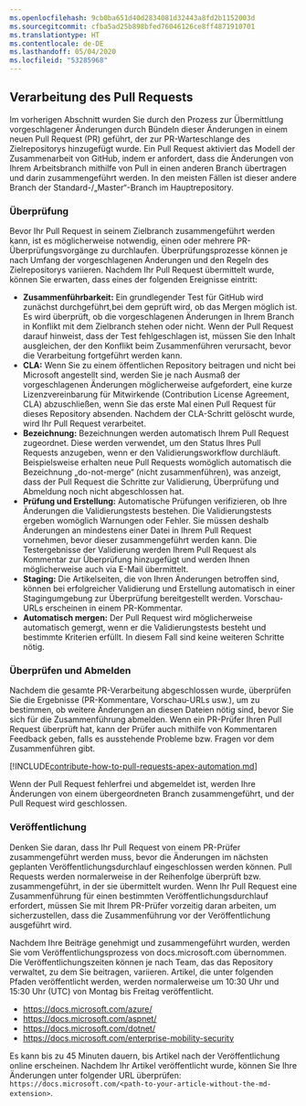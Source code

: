 ```yaml
---
ms.openlocfilehash: 9cb0ba651d40d2834081d32443a8fd2b1152003d
ms.sourcegitcommit: cfba5ad25b898bfed76046126ce8ff4871910701
ms.translationtype: HT
ms.contentlocale: de-DE
ms.lasthandoff: 05/04/2020
ms.locfileid: "53285968"
---
```

## <a name="pull-request-processing"></a>Verarbeitung des Pull Requests

Im vorherigen Abschnitt wurden Sie durch den Prozess zur Übermittlung vorgeschlagener Änderungen durch Bündeln dieser Änderungen in einem neuen Pull Request (PR) geführt, der zur PR-Warteschlange des Zielrepositorys hinzugefügt wurde. Ein Pull Request aktiviert das Modell der Zusammenarbeit von GitHub, indem er anfordert, dass die Änderungen von Ihrem Arbeitsbranch mithilfe von Pull in einen anderen Branch übertragen und darin zusammengeführt werden. In den meisten Fällen ist dieser andere Branch der Standard-/„Master“-Branch im Hauptrepository.

### <a name="validation"></a>Überprüfung

Bevor Ihr Pull Request in seinem Zielbranch zusammengeführt werden kann, ist es möglicherweise notwendig, einen oder mehrere PR-Überprüfungsvorgänge zu durchlaufen. Überprüfungsprozesse können je nach Umfang der vorgeschlagenen Änderungen und den Regeln des Zielrepositorys variieren. Nachdem Ihr Pull Request übermittelt wurde, können Sie erwarten, dass eines der folgenden Ereignisse eintritt:

- **Zusammenführbarkeit:** Ein grundlegender Test für GitHub wird zunächst durchgeführt,bei dem geprüft wird, ob das Mergen möglich ist. Es wird überprüft, ob die vorgeschlagenen Änderungen in Ihrem Branch in Konflikt mit dem Zielbranch stehen oder nicht. Wenn der Pull Request darauf hinweist, dass der Test fehlgeschlagen ist, müssen Sie den Inhalt ausgleichen, der den Konflikt beim Zusammenführen verursacht, bevor die Verarbeitung fortgeführt werden kann.
- **CLA:** Wenn Sie zu einem öffentlichen Repository beitragen und nicht bei Microsoft angestellt sind, werden Sie je nach Ausmaß der vorgeschlagenen Änderungen möglicherweise aufgefordert, eine kurze Lizenzvereinbarung für Mitwirkende (Contribution License Agreement, CLA) abzuschließen, wenn Sie das erste Mal einen Pull Request für dieses Repository absenden. Nachdem der CLA-Schritt gelöscht wurde, wird Ihr Pull Request verarbeitet.
- **Bezeichnung:** Bezeichnungen werden automatisch Ihrem Pull Request zugeordnet. Diese werden verwendet, um den Status Ihres Pull Requests anzugeben, wenn er den Validierungsworkflow durchläuft. Beispielsweise erhalten neue Pull Requests womöglich automatisch die Bezeichnung „do-not-merge“ (nicht zusammenführen), was anzeigt, dass der Pull Request die Schritte zur Validierung, Überprüfung und Abmeldung noch nicht abgeschlossen hat.
- **Prüfung und Erstellung:** Automatische Prüfungen verifizieren, ob Ihre Änderungen die Validierungstests bestehen. Die Validierungstests ergeben womöglich Warnungen oder Fehler. Sie müssen deshalb Änderungen an mindestens einer Datei in Ihrem Pull Request vornehmen, bevor dieser zusammengeführt werden kann. Die Testergebnisse der Validierung werden Ihrem Pull Request als Kommentar zur Überprüfung hinzugefügt und werden Ihnen möglicherweise auch via E-Mail übermittelt.
- **Staging:** Die Artikelseiten, die von Ihren Änderungen betroffen sind, können bei erfolgreicher Validierung und Erstellung automatisch in einer Stagingumgebung zur Überprüfung bereitgestellt werden. Vorschau-URLs erscheinen in einem PR-Kommentar.
- **Automatisch mergen:** Der Pull Request wird möglicherweise automatisch gemergt, wenn er die Validierungstests besteht und bestimmte Kriterien erfüllt. In diesem Fall sind keine weiteren Schritte nötig.

### <a name="review-and-sign-off"></a>Überprüfen und Abmelden

Nachdem die gesamte PR-Verarbeitung abgeschlossen wurde, überprüfen Sie die Ergebnisse (PR-Kommentare, Vorschau-URLs usw.), um zu bestimmen, ob weitere Änderungen an diesen Dateien nötig sind, bevor Sie sich für die Zusammenführung abmelden. Wenn ein PR-Prüfer Ihren Pull Request überprüft hat, kann der Prüfer auch mithilfe von Kommentaren Feedback geben, falls es ausstehende Probleme bzw. Fragen vor dem Zusammenführen gibt.

[!INCLUDE[contribute-how-to-pull-requests-apex-automation.md](contribute-how-to-pull-requests-apex-automation.md)]

Wenn der Pull Request fehlerfrei und abgemeldet ist, werden Ihre Änderungen von einem übergeordneten Branch zusammengeführt, und der Pull Request wird geschlossen.

### <a name="publishing"></a>Veröffentlichung

Denken Sie daran, dass Ihr Pull Request von einem PR-Prüfer zusammengeführt werden muss, bevor die Änderungen im nächsten geplanten Veröffentlichungsdurchlauf eingeschlossen werden können. Pull Requests werden normalerweise in der Reihenfolge überprüft bzw. zusammengeführt, in der sie übermittelt wurden. Wenn Ihr Pull Request eine Zusammenführung für einen bestimmten Veröffentlichungsdurchlauf erfordert, müssen Sie mit Ihrem PR-Prüfer vorzeitig daran arbeiten, um sicherzustellen, dass die Zusammenführung vor der Veröffentlichung ausgeführt wird.

Nachdem Ihre Beiträge genehmigt und zusammengeführt wurden, werden Sie vom Veröffentlichungsprozess von docs.microsoft.com übernommen. Die Veröffentlichungszeiten können je nach Team, das das Repository verwaltet, zu dem Sie beitragen, variieren. Artikel, die unter folgenden Pfaden veröffentlicht werden, werden normalerweise um 10:30 Uhr und 15:30 Uhr (UTC) von Montag bis Freitag veröffentlicht.

- https://docs.microsoft.com/azure/
- https://docs.microsoft.com/aspnet/
- https://docs.microsoft.com/dotnet/
- https://docs.microsoft.com/enterprise-mobility-security

Es kann bis zu 45 Minuten dauern, bis Artikel nach der Veröffentlichung online erscheinen. Nachdem Ihr Artikel veröffentlicht wurde, können Sie Ihre Änderungen unter folgender URL überprüfen: `https://docs.microsoft.com/<path-to-your-article-without-the-md-extension>`.
